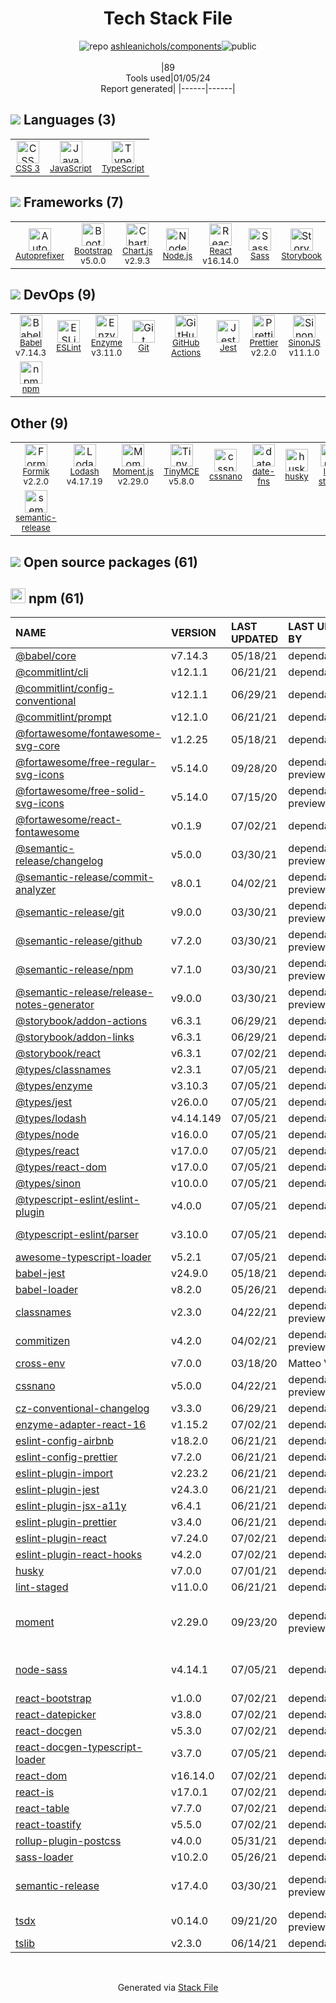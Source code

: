 <!--
&lt;--- Readme.md Snippet without images Start ---&gt;
## Tech Stack
ashleanichols/components is built on the following main stack:

- [Jest](http://facebook.github.io/jest/) – Javascript Testing Framework
- [Node.js](http://nodejs.org/) – Frameworks (Full Stack)
- [React](https://reactjs.org/) – Javascript UI Libraries
- [Bootstrap](http://getbootstrap.com/) – Front-End Frameworks
- [Sass](http://sass-lang.com/) – CSS Pre-processors / Extensions
- [JavaScript](https://developer.mozilla.org/en-US/docs/Web/JavaScript) – Languages
- [TypeScript](http://www.typescriptlang.org) – Languages
- [Autoprefixer](https://github.com/postcss/autoprefixer) – CSS Pre-processors / Extensions
- [Lodash](https://lodash.com) – Javascript Utilities & Libraries
- [Babel](http://babeljs.io/) – JavaScript Compilers
- [ESLint](http://eslint.org/) – Code Review
- [SinonJS](http://sinonjs.org/) – Javascript Testing Framework
- [Moment.js](http://momentjs.com/) – Javascript Utilities & Libraries
- [TinyMCE](https://www.tiny.cloud/) – Javascript Utilities & Libraries
- [Chart.js](http://www.chartjs.org/) – Charting Libraries
- [Enzyme](https://enzymejs.github.io/enzyme/) – Javascript Testing Framework
- [Prettier](https://prettier.io/) – Code Review
- [Formik](https://jaredpalmer.com/formik/) – Web Forms
- [Storybook](https://storybook.js.org/) – JavaScript Framework Components
- [date-fns](https://date-fns.org/) – Javascript Utilities & Libraries
- [GitHub Actions](https://github.com/features/actions) – Continuous Integration

Full tech stack [here](/techstack.md)

&lt;--- Readme.md Snippet without images End ---&gt;

&lt;--- Readme.md Snippet with images Start ---&gt;
## Tech Stack
ashleanichols/components is built on the following main stack:

- <img width='25' height='25' src='https://img.stackshare.io/service/830/jest.png' alt='Jest'/> [Jest](http://facebook.github.io/jest/) – Javascript Testing Framework
- <img width='25' height='25' src='https://img.stackshare.io/service/1011/n1JRsFeB_400x400.png' alt='Node.js'/> [Node.js](http://nodejs.org/) – Frameworks (Full Stack)
- <img width='25' height='25' src='https://img.stackshare.io/service/1020/OYIaJ1KK.png' alt='React'/> [React](https://reactjs.org/) – Javascript UI Libraries
- <img width='25' height='25' src='https://img.stackshare.io/service/1101/C9QJ7V3X.png' alt='Bootstrap'/> [Bootstrap](http://getbootstrap.com/) – Front-End Frameworks
- <img width='25' height='25' src='https://img.stackshare.io/service/1171/jCR2zNJV.png' alt='Sass'/> [Sass](http://sass-lang.com/) – CSS Pre-processors / Extensions
- <img width='25' height='25' src='https://img.stackshare.io/service/1209/javascript.jpeg' alt='JavaScript'/> [JavaScript](https://developer.mozilla.org/en-US/docs/Web/JavaScript) – Languages
- <img width='25' height='25' src='https://img.stackshare.io/service/1612/bynNY5dJ.jpg' alt='TypeScript'/> [TypeScript](http://www.typescriptlang.org) – Languages
- <img width='25' height='25' src='https://img.stackshare.io/service/2202/72d087642cfce6fef6f2dabec5bf49e8_400x400.png' alt='Autoprefixer'/> [Autoprefixer](https://github.com/postcss/autoprefixer) – CSS Pre-processors / Extensions
- <img width='25' height='25' src='https://img.stackshare.io/service/2438/lodash.png' alt='Lodash'/> [Lodash](https://lodash.com) – Javascript Utilities & Libraries
- <img width='25' height='25' src='https://img.stackshare.io/service/2739/-1wfGjNw.png' alt='Babel'/> [Babel](http://babeljs.io/) – JavaScript Compilers
- <img width='25' height='25' src='https://img.stackshare.io/service/3337/Q4L7Jncy.jpg' alt='ESLint'/> [ESLint](http://eslint.org/) – Code Review
- <img width='25' height='25' src='https://img.stackshare.io/service/3509/logo.png' alt='SinonJS'/> [SinonJS](http://sinonjs.org/) – Javascript Testing Framework
- <img width='25' height='25' src='https://img.stackshare.io/service/3643/Xrtdc94q_400x400.png' alt='Moment.js'/> [Moment.js](http://momentjs.com/) – Javascript Utilities & Libraries
- <img width='25' height='25' src='https://img.stackshare.io/service/3655/eVcDQYNK_400x400.png' alt='TinyMCE'/> [TinyMCE](https://www.tiny.cloud/) – Javascript Utilities & Libraries
- <img width='25' height='25' src='https://img.stackshare.io/service/3866/_GD1-XrU_400x400.jpg' alt='Chart.js'/> [Chart.js](http://www.chartjs.org/) – Charting Libraries
- <img width='25' height='25' src='https://img.stackshare.io/service/4488/default_87e6ca3fa146a959af95ccf3df1ec550eb434129.png' alt='Enzyme'/> [Enzyme](https://enzymejs.github.io/enzyme/) – Javascript Testing Framework
- <img width='25' height='25' src='https://img.stackshare.io/service/7035/default_66f265943abed56bcdbfca1c866a4261b1fbb063.jpg' alt='Prettier'/> [Prettier](https://prettier.io/) – Code Review
- <img width='25' height='25' src='https://img.stackshare.io/service/8846/preview.png' alt='Formik'/> [Formik](https://jaredpalmer.com/formik/) – Web Forms
- <img width='25' height='25' src='https://img.stackshare.io/service/9240/sOct-Txm_400x400.png' alt='Storybook'/> [Storybook](https://storybook.js.org/) – JavaScript Framework Components
- <img width='25' height='25' src='https://img.stackshare.io/service/10865/default_5551fb8853689f607a2bc0d5a09355d5a3d52bf0.png' alt='date-fns'/> [date-fns](https://date-fns.org/) – Javascript Utilities & Libraries
- <img width='25' height='25' src='https://img.stackshare.io/service/11563/actions.png' alt='GitHub Actions'/> [GitHub Actions](https://github.com/features/actions) – Continuous Integration

Full tech stack [here](/techstack.md)

&lt;--- Readme.md Snippet with images End ---&gt;
-->
<div align="center">

# Tech Stack File
![](https://img.stackshare.io/repo.svg "repo") [ashleanichols/components](https://github.com/ashleanichols/components)![](https://img.stackshare.io/public_badge.svg "public")
<br/><br/>
|89<br/>Tools used|01/05/24 <br/>Report generated|
|------|------|
</div>

## <img src='https://img.stackshare.io/languages.svg'/> Languages (3)
<table><tr>
  <td align='center'>
  <img width='36' height='36' src='https://img.stackshare.io/service/6727/css.png' alt='CSS 3'>
  <br>
  <sub><a href="https://developer.mozilla.org/en-US/docs/Web/CSS/CSS3">CSS 3</a></sub>
  <br>
  <sub></sub>
</td>

<td align='center'>
  <img width='36' height='36' src='https://img.stackshare.io/service/1209/javascript.jpeg' alt='JavaScript'>
  <br>
  <sub><a href="https://developer.mozilla.org/en-US/docs/Web/JavaScript">JavaScript</a></sub>
  <br>
  <sub></sub>
</td>

<td align='center'>
  <img width='36' height='36' src='https://img.stackshare.io/service/1612/bynNY5dJ.jpg' alt='TypeScript'>
  <br>
  <sub><a href="http://www.typescriptlang.org">TypeScript</a></sub>
  <br>
  <sub></sub>
</td>

</tr>
</table>

## <img src='https://img.stackshare.io/frameworks.svg'/> Frameworks (7)
<table><tr>
  <td align='center'>
  <img width='36' height='36' src='https://img.stackshare.io/service/2202/72d087642cfce6fef6f2dabec5bf49e8_400x400.png' alt='Autoprefixer'>
  <br>
  <sub><a href="https://github.com/postcss/autoprefixer">Autoprefixer</a></sub>
  <br>
  <sub></sub>
</td>

<td align='center'>
  <img width='36' height='36' src='https://img.stackshare.io/service/1101/C9QJ7V3X.png' alt='Bootstrap'>
  <br>
  <sub><a href="http://getbootstrap.com/">Bootstrap</a></sub>
  <br>
  <sub>v5.0.0</sub>
</td>

<td align='center'>
  <img width='36' height='36' src='https://img.stackshare.io/service/3866/_GD1-XrU_400x400.jpg' alt='Chart.js'>
  <br>
  <sub><a href="http://www.chartjs.org/">Chart.js</a></sub>
  <br>
  <sub>v2.9.3</sub>
</td>

<td align='center'>
  <img width='36' height='36' src='https://img.stackshare.io/service/1011/n1JRsFeB_400x400.png' alt='Node.js'>
  <br>
  <sub><a href="http://nodejs.org/">Node.js</a></sub>
  <br>
  <sub></sub>
</td>

<td align='center'>
  <img width='36' height='36' src='https://img.stackshare.io/service/1020/OYIaJ1KK.png' alt='React'>
  <br>
  <sub><a href="https://reactjs.org/">React</a></sub>
  <br>
  <sub>v16.14.0</sub>
</td>

<td align='center'>
  <img width='36' height='36' src='https://img.stackshare.io/service/1171/jCR2zNJV.png' alt='Sass'>
  <br>
  <sub><a href="http://sass-lang.com/">Sass</a></sub>
  <br>
  <sub></sub>
</td>

<td align='center'>
  <img width='36' height='36' src='https://img.stackshare.io/service/9240/sOct-Txm_400x400.png' alt='Storybook'>
  <br>
  <sub><a href="https://storybook.js.org/">Storybook</a></sub>
  <br>
  <sub></sub>
</td>

</tr>
</table>

## <img src='https://img.stackshare.io/devops.svg'/> DevOps (9)
<table><tr>
  <td align='center'>
  <img width='36' height='36' src='https://img.stackshare.io/service/2739/-1wfGjNw.png' alt='Babel'>
  <br>
  <sub><a href="http://babeljs.io/">Babel</a></sub>
  <br>
  <sub>v7.14.3</sub>
</td>

<td align='center'>
  <img width='36' height='36' src='https://img.stackshare.io/service/3337/Q4L7Jncy.jpg' alt='ESLint'>
  <br>
  <sub><a href="http://eslint.org/">ESLint</a></sub>
  <br>
  <sub></sub>
</td>

<td align='center'>
  <img width='36' height='36' src='https://img.stackshare.io/service/4488/default_87e6ca3fa146a959af95ccf3df1ec550eb434129.png' alt='Enzyme'>
  <br>
  <sub><a href="https://enzymejs.github.io/enzyme/">Enzyme</a></sub>
  <br>
  <sub>v3.11.0</sub>
</td>

<td align='center'>
  <img width='36' height='36' src='https://img.stackshare.io/service/1046/git.png' alt='Git'>
  <br>
  <sub><a href="http://git-scm.com/">Git</a></sub>
  <br>
  <sub></sub>
</td>

<td align='center'>
  <img width='36' height='36' src='https://img.stackshare.io/service/11563/actions.png' alt='GitHub Actions'>
  <br>
  <sub><a href="https://github.com/features/actions">GitHub Actions</a></sub>
  <br>
  <sub></sub>
</td>

<td align='center'>
  <img width='36' height='36' src='https://img.stackshare.io/service/830/jest.png' alt='Jest'>
  <br>
  <sub><a href="http://facebook.github.io/jest/">Jest</a></sub>
  <br>
  <sub></sub>
</td>

<td align='center'>
  <img width='36' height='36' src='https://img.stackshare.io/service/7035/default_66f265943abed56bcdbfca1c866a4261b1fbb063.jpg' alt='Prettier'>
  <br>
  <sub><a href="https://prettier.io/">Prettier</a></sub>
  <br>
  <sub>v2.2.0</sub>
</td>

<td align='center'>
  <img width='36' height='36' src='https://img.stackshare.io/service/3509/logo.png' alt='SinonJS'>
  <br>
  <sub><a href="http://sinonjs.org/">SinonJS</a></sub>
  <br>
  <sub>v11.1.0</sub>
</td>

</tr>
<tr>
  <td align='center'>
  <img width='36' height='36' src='https://img.stackshare.io/service/1120/lejvzrnlpb308aftn31u.png' alt='npm'>
  <br>
  <sub><a href="https://www.npmjs.com/">npm</a></sub>
  <br>
  <sub></sub>
</td>

</tr>
</table>

## Other (9)
<table><tr>
  <td align='center'>
  <img width='36' height='36' src='https://img.stackshare.io/service/8846/preview.png' alt='Formik'>
  <br>
  <sub><a href="https://jaredpalmer.com/formik/">Formik</a></sub>
  <br>
  <sub>v2.2.0</sub>
</td>

<td align='center'>
  <img width='36' height='36' src='https://img.stackshare.io/service/2438/lodash.png' alt='Lodash'>
  <br>
  <sub><a href="https://lodash.com">Lodash</a></sub>
  <br>
  <sub>v4.17.19</sub>
</td>

<td align='center'>
  <img width='36' height='36' src='https://img.stackshare.io/service/3643/Xrtdc94q_400x400.png' alt='Moment.js'>
  <br>
  <sub><a href="http://momentjs.com/">Moment.js</a></sub>
  <br>
  <sub>v2.29.0</sub>
</td>

<td align='center'>
  <img width='36' height='36' src='https://img.stackshare.io/service/3655/eVcDQYNK_400x400.png' alt='TinyMCE'>
  <br>
  <sub><a href="https://www.tiny.cloud/">TinyMCE</a></sub>
  <br>
  <sub>v5.8.0</sub>
</td>

<td align='center'>
  <img width='36' height='36' src='https://img.stackshare.io/service/6612/ehMiE-wz_normal.jpg' alt='cssnano'>
  <br>
  <sub><a href="http://cssnano.co/">cssnano</a></sub>
  <br>
  <sub></sub>
</td>

<td align='center'>
  <img width='36' height='36' src='https://img.stackshare.io/service/10865/default_5551fb8853689f607a2bc0d5a09355d5a3d52bf0.png' alt='date-fns'>
  <br>
  <sub><a href="https://date-fns.org/">date-fns</a></sub>
  <br>
  <sub></sub>
</td>

<td align='center'>
  <img width='36' height='36' src='https://img.stackshare.io/service/9527/5502029.jpeg' alt='husky'>
  <br>
  <sub><a href="https://github.com/typicode/husky">husky</a></sub>
  <br>
  <sub></sub>
</td>

<td align='center'>
  <img width='36' height='36' src='https://img.stackshare.io/service/10577/11071.jpeg' alt='lint-staged'>
  <br>
  <sub><a href="https://github.com/okonet/lint-staged">lint-staged</a></sub>
  <br>
  <sub></sub>
</td>

</tr>
<tr>
  <td align='center'>
  <img width='36' height='36' src='https://img.stackshare.io/service/10156/12867925.png' alt='semantic-release'>
  <br>
  <sub><a href="https://github.com/semantic-release/semantic-release">semantic-release</a></sub>
  <br>
  <sub></sub>
</td>

</tr>
</table>


## <img src='https://img.stackshare.io/group.svg' /> Open source packages (61)</h2>

## <img width='24' height='24' src='https://img.stackshare.io/service/1120/lejvzrnlpb308aftn31u.png'/> npm (61)

|NAME|VERSION|LAST UPDATED|LAST UPDATED BY|LICENSE|VULNERABILITIES|
|:------|:------|:------|:------|:------|:------|
|[@babel/core](https://www.npmjs.com/@babel/core)|v7.14.3|05/18/21|dependabot[bot] |MIT|N/A|
|[@commitlint/cli](https://www.npmjs.com/@commitlint/cli)|v12.1.1|06/21/21|dependabot[bot] |MIT|N/A|
|[@commitlint/config-conventional](https://www.npmjs.com/@commitlint/config-conventional)|v12.1.1|06/29/21|dependabot[bot] |MIT|N/A|
|[@commitlint/prompt](https://www.npmjs.com/@commitlint/prompt)|v12.1.0|06/21/21|dependabot[bot] |MIT|N/A|
|[@fortawesome/fontawesome-svg-core](https://www.npmjs.com/@fortawesome/fontawesome-svg-core)|v1.2.25|05/18/21|dependabot[bot] |MIT|N/A|
|[@fortawesome/free-regular-svg-icons](https://www.npmjs.com/@fortawesome/free-regular-svg-icons)|v5.14.0|09/28/20|dependabot-preview[bot] |CC-BY-4.0,MIT|N/A|
|[@fortawesome/free-solid-svg-icons](https://www.npmjs.com/@fortawesome/free-solid-svg-icons)|v5.14.0|07/15/20|dependabot-preview[bot] |CC-BY-4.0,MIT|N/A|
|[@fortawesome/react-fontawesome](https://www.npmjs.com/@fortawesome/react-fontawesome)|v0.1.9|07/02/21|dependabot[bot] |MIT|N/A|
|[@semantic-release/changelog](https://www.npmjs.com/@semantic-release/changelog)|v5.0.0|03/30/21|dependabot-preview[bot] |MIT|N/A|
|[@semantic-release/commit-analyzer](https://www.npmjs.com/@semantic-release/commit-analyzer)|v8.0.1|04/02/21|dependabot-preview[bot] |MIT|N/A|
|[@semantic-release/git](https://www.npmjs.com/@semantic-release/git)|v9.0.0|03/30/21|dependabot-preview[bot] |MIT|N/A|
|[@semantic-release/github](https://www.npmjs.com/@semantic-release/github)|v7.2.0|03/30/21|dependabot-preview[bot] |MIT|N/A|
|[@semantic-release/npm](https://www.npmjs.com/@semantic-release/npm)|v7.1.0|03/30/21|dependabot-preview[bot] |MIT|N/A|
|[@semantic-release/release-notes-generator](https://www.npmjs.com/@semantic-release/release-notes-generator)|v9.0.0|03/30/21|dependabot-preview[bot] |MIT|N/A|
|[@storybook/addon-actions](https://www.npmjs.com/@storybook/addon-actions)|v6.3.1|06/29/21|dependabot[bot] |MIT|N/A|
|[@storybook/addon-links](https://www.npmjs.com/@storybook/addon-links)|v6.3.1|06/29/21|dependabot[bot] |MIT|N/A|
|[@storybook/react](https://www.npmjs.com/@storybook/react)|v6.3.1|07/02/21|dependabot[bot] |MIT|N/A|
|[@types/classnames](https://www.npmjs.com/@types/classnames)|v2.3.1|07/05/21|dependabot[bot] |MIT|N/A|
|[@types/enzyme](https://www.npmjs.com/@types/enzyme)|v3.10.3|07/05/21|dependabot[bot] |MIT|N/A|
|[@types/jest](https://www.npmjs.com/@types/jest)|v26.0.0|07/05/21|dependabot[bot] |MIT|N/A|
|[@types/lodash](https://www.npmjs.com/@types/lodash)|v4.14.149|07/05/21|dependabot[bot] |MIT|N/A|
|[@types/node](https://www.npmjs.com/@types/node)|v16.0.0|07/05/21|dependabot[bot] |MIT|N/A|
|[@types/react](https://www.npmjs.com/@types/react)|v17.0.0|07/05/21|dependabot[bot] |MIT|N/A|
|[@types/react-dom](https://www.npmjs.com/@types/react-dom)|v17.0.0|07/05/21|dependabot[bot] |MIT|N/A|
|[@types/sinon](https://www.npmjs.com/@types/sinon)|v10.0.0|07/05/21|dependabot[bot] |MIT|N/A|
|[@typescript-eslint/eslint-plugin](https://www.npmjs.com/@typescript-eslint/eslint-plugin)|v4.0.0|07/05/21|dependabot[bot] |MIT|N/A|
|[@typescript-eslint/parser](https://www.npmjs.com/@typescript-eslint/parser)|v3.10.0|07/05/21|dependabot[bot] |BSD-2-Clause|N/A|
|[awesome-typescript-loader](https://www.npmjs.com/awesome-typescript-loader)|v5.2.1|07/05/21|dependabot[bot] |MIT|N/A|
|[babel-jest](https://www.npmjs.com/babel-jest)|v24.9.0|05/18/21|dependabot[bot] |MIT|N/A|
|[babel-loader](https://www.npmjs.com/babel-loader)|v8.2.0|05/26/21|dependabot[bot] |MIT|N/A|
|[classnames](https://www.npmjs.com/classnames)|v2.3.0|04/22/21|dependabot-preview[bot] |MIT|N/A|
|[commitizen](https://www.npmjs.com/commitizen)|v4.2.0|04/02/21|dependabot-preview[bot] |MIT|N/A|
|[cross-env](https://www.npmjs.com/cross-env)|v7.0.0|03/18/20|Matteo Vivona |MIT|N/A|
|[cssnano](https://www.npmjs.com/cssnano)|v5.0.0|04/22/21|dependabot-preview[bot] |MIT|N/A|
|[cz-conventional-changelog](https://www.npmjs.com/cz-conventional-changelog)|v3.3.0|06/29/21|dependabot[bot] |MIT|N/A|
|[enzyme-adapter-react-16](https://www.npmjs.com/enzyme-adapter-react-16)|v1.15.2|07/02/21|dependabot[bot] |MIT|N/A|
|[eslint-config-airbnb](https://www.npmjs.com/eslint-config-airbnb)|v18.2.0|06/21/21|dependabot[bot] |MIT|N/A|
|[eslint-config-prettier](https://www.npmjs.com/eslint-config-prettier)|v7.2.0|06/21/21|dependabot[bot] |MIT|N/A|
|[eslint-plugin-import](https://www.npmjs.com/eslint-plugin-import)|v2.23.2|06/21/21|dependabot[bot] |MIT|N/A|
|[eslint-plugin-jest](https://www.npmjs.com/eslint-plugin-jest)|v24.3.0|06/21/21|dependabot[bot] |MIT|N/A|
|[eslint-plugin-jsx-a11y](https://www.npmjs.com/eslint-plugin-jsx-a11y)|v6.4.1|06/21/21|dependabot[bot] |MIT|N/A|
|[eslint-plugin-prettier](https://www.npmjs.com/eslint-plugin-prettier)|v3.4.0|06/21/21|dependabot[bot] |MIT|N/A|
|[eslint-plugin-react](https://www.npmjs.com/eslint-plugin-react)|v7.24.0|07/02/21|dependabot[bot] |MIT|N/A|
|[eslint-plugin-react-hooks](https://www.npmjs.com/eslint-plugin-react-hooks)|v4.2.0|07/02/21|dependabot[bot] |MIT|N/A|
|[husky](https://www.npmjs.com/husky)|v7.0.0|07/01/21|dependabot[bot] |MIT|N/A|
|[lint-staged](https://www.npmjs.com/lint-staged)|v11.0.0|06/21/21|dependabot[bot] |MIT|N/A|
|[moment](https://www.npmjs.com/moment)|v2.29.0|09/23/20|dependabot-preview[bot] |MIT|[CVE-2022-24785](https://github.com/advisories/GHSA-8hfj-j24r-96c4) (High)<br/>[CVE-2022-31129](https://github.com/advisories/GHSA-wc69-rhjr-hc9g) (High)|
|[node-sass](https://www.npmjs.com/node-sass)|v4.14.1|07/05/21|dependabot[bot] |MIT|[CVE-2020-24025](https://github.com/advisories/GHSA-r8f7-9pfq-mjmv) (Moderate)|
|[react-bootstrap](https://www.npmjs.com/react-bootstrap)|v1.0.0|07/02/21|dependabot[bot] |MIT|N/A|
|[react-datepicker](https://www.npmjs.com/react-datepicker)|v3.8.0|07/02/21|dependabot[bot] |MIT|N/A|
|[react-docgen](https://www.npmjs.com/react-docgen)|v5.3.0|07/02/21|dependabot[bot] |MIT|N/A|
|[react-docgen-typescript-loader](https://www.npmjs.com/react-docgen-typescript-loader)|v3.7.0|07/05/21|dependabot[bot] |MIT|N/A|
|[react-dom](https://www.npmjs.com/react-dom)|v16.14.0|07/02/21|dependabot[bot] |MIT|N/A|
|[react-is](https://www.npmjs.com/react-is)|v17.0.1|07/02/21|dependabot[bot] |MIT|N/A|
|[react-table](https://www.npmjs.com/react-table)|v7.7.0|07/02/21|dependabot[bot] |MIT|N/A|
|[react-toastify](https://www.npmjs.com/react-toastify)|v5.5.0|07/02/21|dependabot[bot] |MIT|N/A|
|[rollup-plugin-postcss](https://www.npmjs.com/rollup-plugin-postcss)|v4.0.0|05/31/21|dependabot[bot] |MIT|N/A|
|[sass-loader](https://www.npmjs.com/sass-loader)|v10.2.0|05/26/21|dependabot[bot] |MIT|N/A|
|[semantic-release](https://www.npmjs.com/semantic-release)|v17.4.0|03/30/21|dependabot-preview[bot] |MIT|[CVE-2022-31051](https://github.com/advisories/GHSA-x2pg-mjhr-2m5x) (Moderate)|
|[tsdx](https://www.npmjs.com/tsdx)|v0.14.0|09/21/20|dependabot-preview[bot] |MIT|N/A|
|[tslib](https://www.npmjs.com/tslib)|v2.3.0|06/14/21|dependabot[bot] |0BSD|N/A|

<br/>
<div align='center'>

Generated via [Stack File](https://github.com/marketplace/stack-file)
